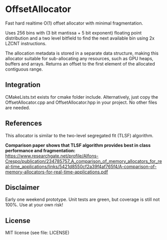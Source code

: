 # OffsetAllocator
Fast hard realtime O(1) offset allocator with minimal fragmentation. 

Uses 256 bins with (3 bit mantissa + 5 bit exponent) floating point distribution and a two level bitfield to find the next available bin using 2x LZCNT instructions.

The allocation metadata is stored in a separate data structure, making this allocator suitable for sub-allocating any resources, such as GPU heaps, buffers and arrays. Returns an offset to the first element of the allocated contiguous range.

## Integration
CMakeLists.txt exists for cmake folder include. Alternatively, just copy the OffsetAllocator.cpp and OffsetAllocator.hpp in your project. No other files are needed.

## References
This allocator is similar to the two-level segregated fit (TLSF) algorithm. 

**Comparison paper shows that TLSF algorithm provides best in class performance and fragmentation:**
https://www.researchgate.net/profile/Alfons-Crespo/publication/234785757_A_comparison_of_memory_allocators_for_real-time_applications/links/5421d8550cf2a39f4af765f4/A-comparison-of-memory-allocators-for-real-time-applications.pdf

## Disclaimer
Early one weekend prototype. Unit tests are green, but coverage is still not 100%. Use at your own risk!

## License
MIT license (see file: LICENSE)
